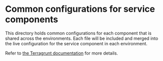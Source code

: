 # Common configurations for service components

This directory holds common configurations for each component that is shared across the environments. Each file
will be included and merged into the live configuration for the service component in each environment.

Refer to [the Terragrunt
documentation](https://terragrunt.gruntwork.io/docs/features/keep-your-terragrunt-architecture-dry/) for more details.